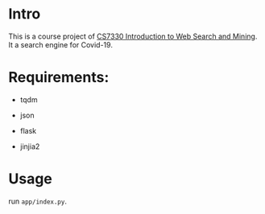 # Intro

This is a course project of [CS7330 Introduction to Web Search and Mining](https://www.cs.sjtu.edu.cn/~kzhu/wsm/). It a search engine for Covid-19.

# Requirements:

- tqdm
  
- json
  
- flask
  
- jinjia2
  

# Usage

run `app/index.py`.
